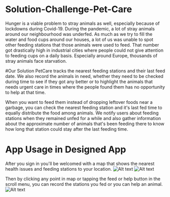 # Solution-Challenge-Pet-Care
Hunger is a viable problem to stray animals as well, especially because of lockdowns during Covid-19. During the pandemic, a lot of stray animals around our neighbourhood was underfed. As much as we try to fill the water and food cups around our houses, a lot of us was unable to spot other feeding stations that those animals were used to feed. That number got drastically high in industrial cities where people could not give attention to feeding cups on a daily basis. Especially around Europe, thousands of stray animals face starvation.

#Our Solution
PetCare tracks the nearest feeding stations and their last feed date. We also record the animals in need, whether they need to be checked during time to see if they got any better or to highlight the animals that needs urgent care in times where the people found them has no opportunity to help at that time. 

When you want to feed them instead of dropping leftover foods near a garbage, you can check the nearest feeding station and it's last fed time to equally distribute the food among animals. We notify users about feeding stations when they remained unfed for a while and also gather information about the approximate number of animals that's been feeding there to know how long that station could stay after the last feeding time.

# App Usage in Designed App
After you sign in you'll be welcomed with a map that shows the nearest health issues and feeding stations to your location.
![Alt text](Artboards/welcome.jpg?raw=true "Title")
![Alt text](Artboards/home.jpg?raw=true "Title")

Then by clicking any point in map or tapping the feed or help button in the scroll menu, you can record the stations you fed or you can help an animal.
![Alt text](Artboards/home-preview.jpg?raw=true "Title")
